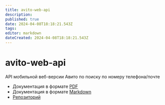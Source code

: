 ```yaml
---
title: avito-web-api
description: 
published: true
date: 2024-04-08T18:18:21.543Z
tags: 
editor: markdown
dateCreated: 2024-04-08T18:18:21.543Z
---
```


# avito-web-api

API мобильной веб-версии Авито по поиску по номеру телефона/почте

- Документация в формате [PDF](http://wikijs.wikijs.svc.cluster.local/ru/sources/avito-web-api/auto/doc.pdf)
- Документация в формате [Markdown](http://wikijs.wikijs.svc.cluster.local/ru/sources/avito-web-api/auto/modules)
- [Репозиторий](http://gitea-http.gitea.svc.cluster.local/avito/avito-web-api)